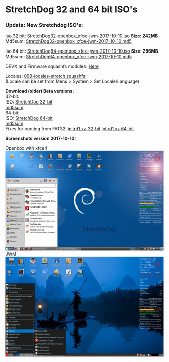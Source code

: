 # StretchDog 32 and 64 bit ISO's  

### Update: New Stretchdog ISO's:  
  
Iso 32 bit: [StretchDog32-openbox_xfce-jwm-2017-10-10.iso](https://github.com/fredx181/StretchDog/releases/download/v2.0/StretchDog32-openbox_xfce-jwm-2017-10-10.iso) **Size: 242MB**          
Md5sum: [StretchDog32-openbox_xfce-jwm-2017-10-10.md5](https://github.com/fredx181/StretchDog/releases/download/v2.0/StretchDog32-openbox_xfce-jwm-2017-10-10.md5)      

Iso 64 bit: [StretchDog64-openbox_xfce-jwm-2017-10-10.iso](https://github.com/fredx181/StretchDog/releases/download/v2.0/StretchDog64-openbox_xfce-jwm-2017-10-10.iso) **Size: 256MB**              
Md5sum: [StretchDog64-openbox_xfce-jwm-2017-10-10.md5](https://github.com/fredx181/StretchDog/releases/download/v2.0/StretchDog64-openbox_xfce-jwm-2017-10-10.md5)  

DEVX and Firmware squashfs modules: [Here](https://github.com/fredx181/StretchDog/releases/v2.1)       

Locales: [099-locales-stretch.squashfs](http://debiandog.github.io/Misc/Stretch/i386/Packages/SFS/099-locales-stretch.squashfs)          
(Locale can be set from Menu > System > Set Locale/Language)          

**Download (older) Beta versions:**    
32-bit:    
ISO: [StretchDog 32-bit](https://github.com/fredx181/StretchDog/releases/download/v2.0/StretchDog32-2017-07-04.iso)    
[md5sum](https://github.com/fredx181/StretchDog/releases/download/v2.0/StretchDog32-2017-07-04.md5)    
64-bit:    
ISO: [StretchDog 64-bit](https://github.com/fredx181/StretchDog/releases/download/v2.0/StretchDog64-2017-07-04.iso)    
[md5sum](https://github.com/fredx181/StretchDog/releases/download/v2.0/StretchDog64-2017-07-04.md5)  
Fixes for booting from FAT32: [initrd1.xz 32-bit](https://fredx181.github.io/StretchDog/i386/Packages/Fixes/)  [initrd1.xz 64-bit](https://fredx181.github.io/StretchDog/amd64/Packages/Fixes/)     
 
**Screenshots version 2017-10-10:**  
    
Openbox with xfce4  
![SCREENSHOT](https://github.com/DebianDog/MakeLive/raw/gh-pages/images/stretchdog.jpg)      
JWM     
![SCREENSHOT](https://github.com/DebianDog/MakeLive/raw/gh-pages/images/stretch-jwm.jpg) 
